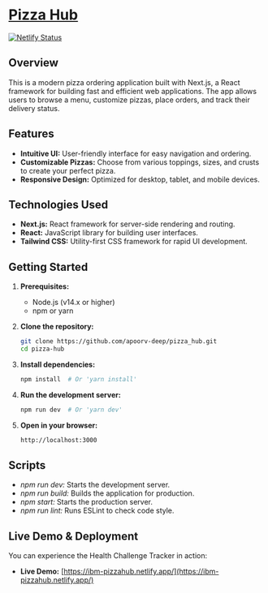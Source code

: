 # [Pizza Hub](https://ibm-pizzahub.netlify.app/)
[![Netlify Status](https://api.netlify.com/api/v1/badges/1bd225b7-56d3-410e-afdd-c73108f9c5d3/deploy-status)](https://app.netlify.com/sites/fyle-health-challenge-tracker/deploys)

## Overview

This is a modern pizza ordering application built with Next.js, a React framework for building fast and efficient web applications. The app allows users to browse a menu, customize pizzas, place orders, and track their delivery status.

## Features

- **Intuitive UI:** User-friendly interface for easy navigation and ordering.
- **Customizable Pizzas:** Choose from various toppings, sizes, and crusts to create your perfect pizza.
- **Responsive Design:** Optimized for desktop, tablet, and mobile devices.

## Technologies Used

- **Next.js:** React framework for server-side rendering and routing.
- **React:** JavaScript library for building user interfaces.
- **Tailwind CSS:** Utility-first CSS framework for rapid UI development.

## Getting Started

1. **Prerequisites:**
   - Node.js (v14.x or higher)
   - npm or yarn

2. **Clone the repository:**
   ```bash
   git clone https://github.com/apoorv-deep/pizza_hub.git
   cd pizza-hub

3. **Install dependencies:**
   ```bash
   npm install  # Or 'yarn install'
   
4. **Run the development server:**
   ```bash 
   npm run dev  # Or 'yarn dev'

5. **Open in your browser:**

   ```bash
   http://localhost:3000

## Scripts
   - *npm run dev:* Starts the development server.
   - *npm run build:* Builds the application for production.
   - *npm start:* Starts the production server.
   - *npm run lint:* Runs ESLint to check code style.

## Live Demo & Deployment

You can experience the Health Challenge Tracker in action:

- **Live Demo:** [https://ibm-pizzahub.netlify.app/](https://ibm-pizzahub.netlify.app/)